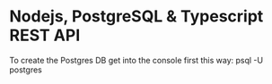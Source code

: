 # Nodejs, PostgreSQL & Typescript REST API

To create the Postgres DB get into the console first this way:
psql -U postgres


